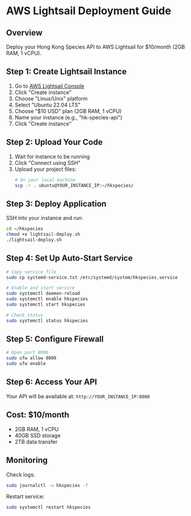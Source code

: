 # AWS Lightsail Deployment Guide

## Overview
Deploy your Hong Kong Species API to AWS Lightsail for $10/month (2GB RAM, 1 vCPU).

## Step 1: Create Lightsail Instance

1. Go to [AWS Lightsail Console](https://lightsail.aws.amazon.com/)
2. Click "Create instance"
3. Choose "Linux/Unix" platform
4. Select "Ubuntu 22.04 LTS"
5. Choose "$10 USD" plan (2GB RAM, 1 vCPU)
6. Name your instance (e.g., "hk-species-api")
7. Click "Create instance"

## Step 2: Upload Your Code

1. Wait for instance to be running
2. Click "Connect using SSH"
3. Upload your project files:
   ```bash
   # On your local machine
   scp -r . ubuntu@YOUR_INSTANCE_IP:~/hkspecies/
   ```

## Step 3: Deploy Application

SSH into your instance and run:
```bash
cd ~/hkspecies
chmod +x lightsail-deploy.sh
./lightsail-deploy.sh
```

## Step 4: Set Up Auto-Start Service

```bash
# Copy service file
sudo cp systemd-service.txt /etc/systemd/system/hkspecies.service

# Enable and start service
sudo systemctl daemon-reload
sudo systemctl enable hkspecies
sudo systemctl start hkspecies

# Check status
sudo systemctl status hkspecies
```

## Step 5: Configure Firewall

```bash
# Open port 8000
sudo ufw allow 8000
sudo ufw enable
```

## Step 6: Access Your API

Your API will be available at:
`http://YOUR_INSTANCE_IP:8000`

## Cost: $10/month

- 2GB RAM, 1 vCPU
- 40GB SSD storage
- 2TB data transfer

## Monitoring

Check logs:
```bash
sudo journalctl -u hkspecies -f
```

Restart service:
```bash
sudo systemctl restart hkspecies
```